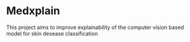 # Medxplain
This project aims to improve explainability of the computer vision based model for skin desease classification
